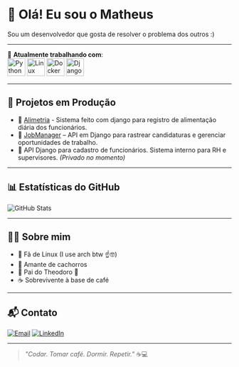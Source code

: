 
# 👋 Olá! Eu sou o Matheus

Sou um desenvolvedor que gosta de resolver o problema dos outros :)

---

🎯 **Atualmente trabalhando com**:  
<img src="https://cdn.jsdelivr.net/gh/devicons/devicon/icons/python/python-original.svg" width="40" alt="Python" />
<img src="https://cdn.jsdelivr.net/gh/devicons/devicon/icons/linux/linux-original.svg" width="40" alt="Linux" />
<img src="https://cdn.jsdelivr.net/gh/devicons/devicon/icons/docker/docker-original.svg" width="40" alt="Docker" />
<img src="https://cdn.jsdelivr.net/gh/devicons/devicon@latest/icons/django/django-plain.svg" width="40" alt="Django" />
          

---

## 🚀 Projetos em Produção

- 🍱 [Alimetria](https://github.com/sql1freitas/Alimetria) - Sistema feito com django para registro de alimentação diária dos funcionários.
- 🔧 [JobManager](https://github.com/sql1freitas/JobManager) – API em Django para rastrear candidaturas e gerenciar oportunidades de trabalho.  
- 💼 API Django para cadastro de funcionários. Sistema interno para RH e supervisores. *(Privado no momento)*

---


## 📊 Estatísticas do GitHub

![GitHub Stats](https://github-readme-stats.vercel.app/api?username=sql1freitas&show_icons=true&theme=radical&count_private=true)

---

## 🙋‍♂️ Sobre mim

- 🐧 Fã de Linux (I use arch btw ☝🤓)  
- 🐶 Amante de cachorros  
- 👶 Pai do Theodoro 🍼  
- ☕ Sobrevivente à base de café  

---

## 📬 Contato

[![Email](https://img.shields.io/badge/-Email-red?style=flat-square&logo=gmail&logoColor=white)](mailto:matheus.fvf.dev@gmail.com)
[![LinkedIn](https://img.shields.io/badge/-LinkedIn-blue?style=flat-square&logo=linkedin&logoColor=white)](https://www.linkedin.com/in/matheus-java-dev/)

---

> _"Codar. Tomar café. Dormir. Repetir."_ ☕💻
